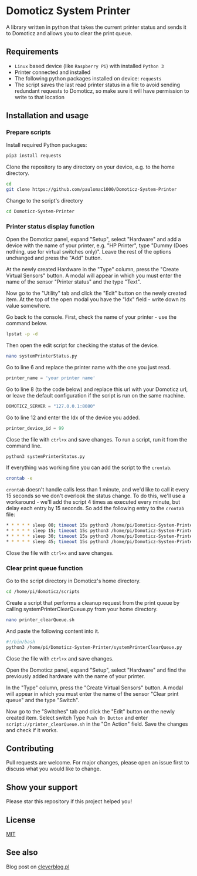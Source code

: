 # Domoticz System Printer

A library written in python that takes the current printer status and sends it to Domoticz and allows you to clear the print queue.

## Requirements

- `Linux` based device (like `Raspberry Pi`) with installed `Python 3`
- Printer connected and installed
- The following python packages installed on device: `requests`
- The script saves the last read printer status in a file to avoid sending redundant requests to Domoticz, so make sure it will have permission to write to that location

## Installation and usage

### Prepare scripts

Install required Python packages:

```bash
pip3 install requests
```

Clone the repository to any directory on your device, e.g. to the home directory.

```bash
cd
git clone https://github.com/paulomac1000/Domoticz-System-Printer
```

Change to the script's directory

```bash
cd Domoticz-System-Printer
```

### Printer status display function

Open the Domoticz panel, expand "Setup", select "Hardware" and add a device with the name of your printer, e.g. "HP Printer", type "Dummy (Does nothing, use for virtual switches only)". Leave the rest of the options unchanged and press the "Add" button.

At the newly created Hardware in the "Type" column, press the "Create Virtual Sensors" button. A modal will appear in which you must enter the name of the sensor "Printer status" and the type "Text".

Now go to the "Utility" tab and click the "Edit" button on the newly created item. At the top of the open modal you have the "Idx" field - write down its value somewhere.

Go back to the console. First, check the name of your printer - use the command below.

```bash
lpstat -p -d
```

Then open the edit script for checking the status of the device.

```bash
nano systemPrinterStatus.py
```

Go to line 6 and replace the printer name with the one you just read.

```python
printer_name = 'your printer name'
```

Go to line 8 (to the code below) and replace this url with your Domoticz url, or leave the default configuration if the script is run on the same machine.

```python
DOMOTICZ_SERVER = "127.0.0.1:8080"
```

Go to line 12 and enter the Idx of the device you added.

```python
printer_device_id = 99
```

Close the file with `ctrl+x` and save changes. To run a script, run it from the command line.

```bash
python3 systemPrinterStatus.py
```

If everything was working fine you can add the script to the `crontab`.

```bash
crontab -e
```

`crontab` doesn't handle calls less than 1 minute, and we'd like to call it every 15 seconds so we don't overlook the status change. To do this, we'll use a workaround - we'll add the script 4 times as executed every minute, but delay each entry by 15 seconds. So add the following entry to the `crontab` file:

```bash
* * * * * sleep 00; timeout 15s python3 /home/pi/Domoticz-System-Printer/systemPrinterStatus.py
* * * * * sleep 15; timeout 15s python3 /home/pi/Domoticz-System-Printer/systemPrinterStatus.py
* * * * * sleep 30; timeout 15s python3 /home/pi/Domoticz-System-Printer/systemPrinterStatus.py
* * * * * sleep 45; timeout 15s python3 /home/pi/Domoticz-System-Printer/systemPrinterStatus.py
```

Close the file with `ctrl+x` and save changes.

### Clear print queue function

Go to the script directory in Domoticz's home directory.

```bash
cd /home/pi/domoticz/scripts
```

Create a script that performs a cleanup request from the print queue by calling systemPrinterClearQueue.py from your home directory.

```bash
nano printer_clearQueue.sh
```

And paste the following content into it.

```bash
#!/bin/bash
python3 /home/pi/Domoticz-System-Printer/systemPrinterClearQueue.py
```

Close the file with `ctrl+x` and save changes.

Open the Domoticz panel, expand "Setup", select "Hardware" and find the previously added hardware with the name of your printer.

In the "Type" column, press the "Create Virtual Sensors" button. A modal will appear in which you must enter the name of the sensor "Clear print queue" and the type "Switch".

Now go to the "Switches" tab and click the "Edit" button on the newly created item. Select switch Type `Push On Button` and enter `script://printer_clearQueue.sh` in the "On Action" field. Save the changes and check if it works.

## Contributing
Pull requests are welcome. For major changes, please open an issue first to discuss what you would like to change.

## Show your support

Please star this repository if this project helped you!

## License
[MIT](https://choosealicense.com/licenses/mit/)

## See also
Blog post on [cleverblog.pl](https://cleverblog.pl/?p=208)